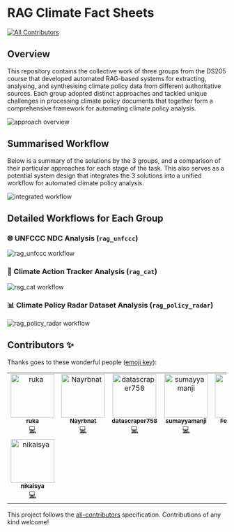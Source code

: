# RAG Climate Fact Sheets 
<!-- ALL-CONTRIBUTORS-BADGE:START - Do not remove or modify this section -->
[![All Contributors](https://img.shields.io/badge/all_contributors-8-orange.svg?style=flat-square)](#contributors-)
<!-- ALL-CONTRIBUTORS-BADGE:END -->

## Overview 

This repository contains the collective work of three groups from the DS205 course that developed automated RAG-based systems for extracting, analysing, and synthesising climate policy data from different authoritative sources. Each group adopted distinct approaches and tackled unique challenges in processing climate policy documents that together form a comprehensive framework for automating climate policy analysis.

![approach overview](imgs/overview.png)

## Summarised Workflow

Below is a summary of the solutions by the 3 groups, and a comparison of their particular approaches for each stage of the task. This also serves as a potential system design that integrates the 3 solutions into a unified workflow for automated climate policy analysis.  

![integrated workflow](imgs/integrated_workflow.png)

## Detailed Workflows for Each Group 

### 🌐 UNFCCC NDC Analysis (`rag_unfccc`)

![`rag_unfccc` workflow](imgs/unfccc_workflow.png)

### 🎯 Climate Action Tracker Analysis (`rag_cat`)

![`rag_cat workflow`](imgs/cat_workflow.png)

### 📊 Climate Policy Radar Dataset Analysis (`rag_policy_radar`)

![`rag_policy_radar` workflow](imgs/policy_radar_workflow.png)

## Contributors ✨

Thanks goes to these wonderful people ([emoji key](https://allcontributors.org/docs/en/emoji-key)):

<!-- ALL-CONTRIBUTORS-LIST:START - Do not remove or modify this section -->
<!-- prettier-ignore-start -->
<!-- markdownlint-disable -->
<table>
  <tbody>
    <tr>
      <td align="center" valign="top" width="14.28%"><a href="https://github.com/ruikai30"><img src="https://avatars.githubusercontent.com/u/147737135?v=4?s=100" width="100px;" alt="ruka"/><br /><sub><b>ruka</b></sub></a><br /><a href="https://github.com/LSE DS205/rag-fact-sheets/commits?author=ruikai30" title="Code">💻</a></td>
      <td align="center" valign="top" width="14.28%"><a href="https://github.com/Nayrbnat"><img src="https://avatars.githubusercontent.com/u/97864681?v=4?s=100" width="100px;" alt="Nayrbnat"/><br /><sub><b>Nayrbnat</b></sub></a><br /><a href="https://github.com/LSE DS205/rag-fact-sheets/commits?author=Nayrbnat" title="Code">💻</a></td>
      <td align="center" valign="top" width="14.28%"><a href="https://github.com/datascraper758"><img src="https://avatars.githubusercontent.com/u/183512656?v=4?s=100" width="100px;" alt="datascraper758"/><br /><sub><b>datascraper758</b></sub></a><br /><a href="https://github.com/LSE DS205/rag-fact-sheets/commits?author=datascraper758" title="Code">💻</a></td>
      <td align="center" valign="top" width="14.28%"><a href="https://github.com/sumayyamanji"><img src="https://avatars.githubusercontent.com/u/198595926?v=4?s=100" width="100px;" alt="sumayyamanji"/><br /><sub><b>sumayyamanji</b></sub></a><br /><a href="https://github.com/LSE DS205/rag-fact-sheets/commits?author=sumayyamanji" title="Code">💻</a></td>
      <td align="center" valign="top" width="14.28%"><a href="https://github.com/felix-brown"><img src="https://avatars.githubusercontent.com/u/107852540?v=4?s=100" width="100px;" alt="Felix Brown"/><br /><sub><b>Felix Brown</b></sub></a><br /><a href="https://github.com/LSE DS205/rag-fact-sheets/commits?author=felix-brown" title="Code">💻</a></td>
      <td align="center" valign="top" width="14.28%"><a href="https://github.com/ZCLiu35"><img src="https://avatars.githubusercontent.com/u/100470818?v=4?s=100" width="100px;" alt="Zicheng Liu"/><br /><sub><b>Zicheng Liu</b></sub></a><br /><a href="https://github.com/LSE DS205/rag-fact-sheets/commits?author=ZCLiu35" title="Code">💻</a></td>
      <td align="center" valign="top" width="14.28%"><a href="https://github.com/Jessie-Fung"><img src="https://avatars.githubusercontent.com/u/147734161?v=4?s=100" width="100px;" alt="Jessie Fung"/><br /><sub><b>Jessie Fung</b></sub></a><br /><a href="https://github.com/LSE DS205/rag-fact-sheets/commits?author=Jessie-Fung" title="Code">💻</a></td>
    </tr>
    <tr>
      <td align="center" valign="top" width="14.28%"><a href="https://github.com/nikaisya"><img src="https://avatars.githubusercontent.com/u/158149380?v=4?s=100" width="100px;" alt="nikaisya"/><br /><sub><b>nikaisya</b></sub></a><br /><a href="https://github.com/LSE DS205/rag-fact-sheets/commits?author=nikaisya" title="Code">💻</a></td>
    </tr>
  </tbody>
</table>

<!-- markdownlint-restore -->
<!-- prettier-ignore-end -->

<!-- ALL-CONTRIBUTORS-LIST:END -->

This project follows the [all-contributors](https://github.com/all-contributors/all-contributors) specification. Contributions of any kind welcome!